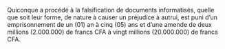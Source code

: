 Quiconque a procédé à la falsification de documents informatisés, quelle que soit leur forme, de nature à causer un préjudice à autrui, est puni d’un emprisonnement de un (01) an à cinq (05) ans et d’une amende de deux millions (2.000.000) de francs CFA à vingt millions (20.000.000) de francs CFA.
